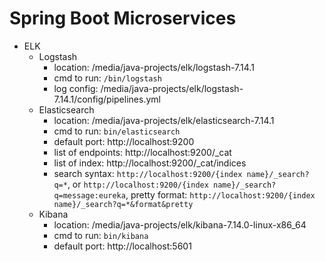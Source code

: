 # Spring Boot Microservices
+ ELK
    + Logstash
        + location: /media/java-projects/elk/logstash-7.14.1
        + cmd to run: `/bin/logstash`
        + log config: /media/java-projects/elk/logstash-7.14.1/config/pipelines.yml
    + Elasticsearch
        + location: /media/java-projects/elk/elasticsearch-7.14.1
        + cmd to run: `bin/elasticsearch`
        + default port: http://localhost:9200
        + list of endpoints: http://localhost:9200/_cat
        + list of index: http://localhost:9200/_cat/indices
        + search syntax: `http://localhost:9200/{index name}/_search?q=*`, or `http://localhost:9200/{index name}/_search?q=message:eureka`, pretty format: `http://localhost:9200/{index name}/_search?q=*&format&pretty`
    + Kibana
        + location: /media/java-projects/elk/kibana-7.14.0-linux-x86_64
        + cmd to run: `bin/kibana`
        + default port: http://localhost:5601

